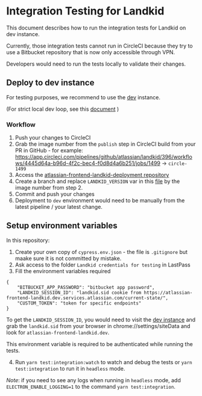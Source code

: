 # Integration Testing for Landkid

This document describes how to run the integration tests for Landkid on dev instance.

Currently, those integration tests cannot run in CircleCI because they try to use a Bitbucket repository that is now only accessible through VPN.

Developers would need to run the tests locally to validate their changes.


## Deploy to dev instance

For testing purposes, we recommend to use the [dev](https://atlassian-frontend-landkid.dev.services.atlassian.com/current-state/) instance.

(For strict local dev loop, see this [document](https://bitbucket.org/atlassian/atlassian-frontend-landkid-deployment/src/master/development.md) )

### Workflow
1. Push your changes to CircleCI
2. Grab the image number from the `publish` step in CircleCI build from your PR in GitHub - for example: https://app.circleci.com/pipelines/github/atlassian/landkid/396/workflows/4445d64a-b96d-4f2c-bec4-f0d8d4a6b251/jobs/1499 -> `circle-1499`
3. Access the [atlassian-frontend-landkid-deployment repository](https://bitbucket.org/atlassian/atlassian-frontend-landkid-deployment/src/master/)
4. Create a branch and replace `LANDKID_VERSION` var in this [file](https://bitbucket.org/atlassian/atlassian-frontend-landkid-deployment/src/HEAD/build/vars.sh#lines-5) by the image number from step 2.
5. Commit and push your changes
6. Deployment to `dev` environment would need to be manually from the latest pipeline / your latest change.

## Setup environment variables

In this repository:
1. Create your own copy of `cypress.env.json` - the file is `.gitignore` but maake sure it is not committed by mistake.
2. Ask access to the folder `Landkid credentials for testing` in LastPass
3. Fill the environment variables required
```
{
    "BITBUCKET_APP_PASSWORD": "bitbucket app password",
    "LANDKID_SESSION_ID": "landkid.sid cookie from https://atlassian-frontend-landkid.dev.services.atlassian.com/current-state/",
    "CUSTOM_TOKEN": "token for specific endpoints"
}
```

To get the `LANDKID_SESSION_ID`, you would need to visit the [dev instance](https://atlassian-frontend-landkid.dev.services.atlassian.com/current-state/) and grab the `landkid.sid` from your browser in chrome://settings/siteData and look for `atlassian-frontend-landkid.dev`.

This environment variable is required to be authenticated while running the tests.

4. Run `yarn test:integration:watch` to watch and debug the tests or `yarn test:integration` to run it in `headless` mode.

_Note_: if you need to see any logs when running in `headless` mode, add `ELECTRON_ENABLE_LOGGING=1` to the command `yarn test:integration`.